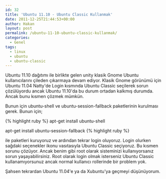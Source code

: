 ```yaml
---
id: 32
title: 'Ubuntu 11.10 - Ubuntu Classic Kullanmak'
date: 2011-12-25T21:44:53+00:00
author: Hakan
layout: post
permalink: /ubuntu-11-10-ubuntu-classic-kullanmak/
categories:
  - Genel
tags:
  - linux
  - ubuntu
  - ubuntu-classic
---
```

Ubuntu 11.10 dağıtımı ile birlikte gelen unity klasik Gnome Ubuntu kullanıcılarını çileden çıkarmaya devam ediyor. Klasik Gnome görünümü için Ubuntu 11.04 Natty'de Login kısmında Ubuntu Classic seçilerek sorun çözülüyordu ancak Ubuntu 11.10'da bu durum ortadan kalkmış durumda. Ancak bunu kısmen çözmek mümkün.

Bunun için ubuntu-shell ve ubuntu-session-fallback paketlerinin kurulması gerek. Bunun için;

{% highlight ruby %}
apt-get install ubuntu-shell

apt-get install ubuntu-session-fallback
{% highlight ruby %}

ile paketleri kuruyoruz ve ardından tekrar login oluyoruz. Login olurken sağdaki seçenekler ikonu vasıtasıyla Ubuntu Classic seçiyoruz. Bu kısmen sorunu çözüyor. Ancak benim gibi root olarak sisteminizi kullanıyorsanız sorun yaşayabilirsiniz. Root olarak login olmak isterseniz Ubuntu Classic kullanamıyorsunuz ancak normal kullanıcı rollerinde bir problem yok.

Şahsen tekrardan Ubuntu 11.04'e ya da Xubuntu'ya geçmeyi düşünüyorum.